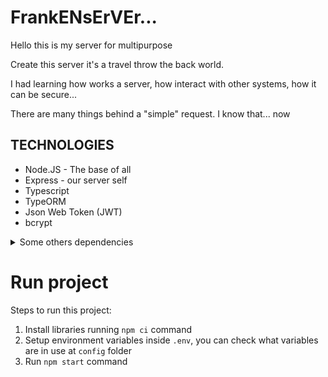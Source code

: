 # FrankENsErVEr...

Hello this is my server for multipurpose

Create this server it's a travel throw the back world.

I had learning how works a server, how interact with other systems, how it can be secure...

There are many things behind a "simple" request.
I know that... now

## TECHNOLOGIES

- Node.JS - The base of all
- Express - our server self
- Typescript
- TypeORM
- Json Web Token (JWT)
- bcrypt

<details>
<summary>Some others dependencies</summary>

- MariaDB
- nodemon
- cookie-parser
- cors
</details>

# Run project

Steps to run this project:

1. Install libraries running `npm ci` command
2. Setup environment variables inside `.env`, you can check what variables are in use at `config` folder
3. Run `npm start` command
